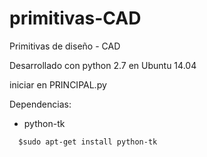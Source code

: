 # primitivas-CAD
Primitivas de diseño - CAD

Desarrollado con python 2.7 en Ubuntu 14.04

iniciar en PRINCIPAL.py

Dependencias:
- python-tk
```shell
  $sudo apt-get install python-tk
```
